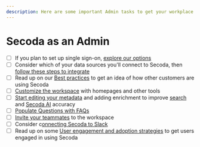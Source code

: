 ```yaml
---
description: Here are some important Admin tasks to get your workplace up and running.
---
```


# Secoda as an Admin

* [ ] If you plan to set up single sign-on, [explore our options](../../readme/secoda-as-an-admin/sign-in-options.md)
* [ ] Consider which of your data sources you'll connect to Secoda, then [follow these steps to integrate](connect-your-data/)
* [ ] Read up on our [Best practices](../../features/ai-assistant/best-practices.md) to get an idea of how other customers are using Secoda
* [ ] [Customize the workspace](../../readme/secoda-as-an-admin/customize-the-workspace.md) with homepages and other tools
* [ ] [Start editing your metadata](../../resource-and-metadata-management/add-documentation/) and adding enrichment to improve [search](../../features/search.md) and [Secoda AI](../../features/ai-assistant/) accuracy
* [ ] [Populate Questions with FAQs](populate-questions-with-faqs.md)&#x20;
* [ ] [Invite your teammates](invite-teammates/) to the workspace
* [ ] Consider c[onnecting Secoda to Slack](../../integrations/productivity-tools/slack-connection/)
* [ ] Read up on some [User engagement and adoption strategies](../../readme/secoda-as-an-admin/user-engagement-and-adoption/) to get users engaged in using Secoda
